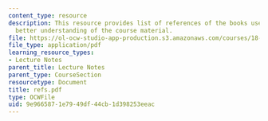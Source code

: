 ```yaml
---
content_type: resource
description: This resource provides list of references of the books useful for the
  better understanding of the course material.
file: https://ol-ocw-studio-app-production.s3.amazonaws.com/courses/18-155-differential-analysis-fall-2004/9e9665871e7949df44cb1d398253eeac_refs.pdf
file_type: application/pdf
learning_resource_types:
- Lecture Notes
parent_title: Lecture Notes
parent_type: CourseSection
resourcetype: Document
title: refs.pdf
type: OCWFile
uid: 9e966587-1e79-49df-44cb-1d398253eeac
---
```

